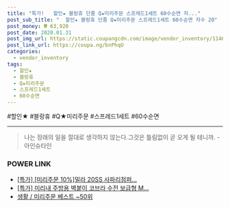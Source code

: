 ```yaml
--- 
title: "특가!   할인★ 블랑휴 단품 Q★미리주문 스프레드1세트 60수순면 자..." 
post_sub_title: "  할인★ 블랑휴 단품 Q★미리주문 스프레드1세트 60수순면 자수 20" 
post_money: ₩ 63,920 
post_date: 2020.01.31 
post_img_url: https://static.coupangcdn.com/image/vendor_inventory/1146/578a75b2c95e54855ea4c22bb111d04e3ee36086f10489b3a64d4a916a5c.jpg 
post_link_url: https://coupa.ng/bnPhqU 
categories: 
  - vendor_inventory 
tags: 
  - 할인★ 
  - 블랑휴 
  - Q★미리주문 
  - 스프레드1세트 
  - 60수순면 
--- 
```

  #할인★ #블랑휴 #Q★미리주문 #스프레드1세트 #60수순면 
<hr> 

> 나는 장래의 일을 절대로 생각하지 않는다.그것은 틀림없이 곧 오게 될 테니까. -아인슈타인 


### POWER LINK

* <a href="https://blog.naver.com/an0733/221792845462" target="_blank">[특가] [미리주문 10%]밀라 20SS 사파리점퍼...</a>
* <a href="https://blog.naver.com/an0733/221790377093" target="_blank">[특가] 미리내 주방용 벽붙이 코브라 수전 보급형 M...</a>
* <a href="https://blog.naver.com/santokki14/221791022752" target="_blank">생활 / 미리주문 베스트 ~50위</a>
